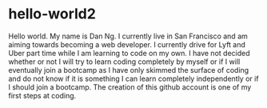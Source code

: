 # hello-world2

Hello world. My name is Dan Ng. I currently live in San Francisco and am aiming towards becoming a web developer. I currently drive for Lyft and Uber part time while I am learning to code on my own. I have not decided whether or not I will try to learn coding completely by myself or if I will eventually join a bootcamp as I have only skimmed the surface of coding and do not know if it is something I can learn completely independently or if I should join a bootcamp. The creation of this github account is one of my first steps at coding.

